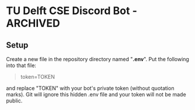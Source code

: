 # TU Delft CSE Discord Bot - ARCHIVED

## Setup

Create a new file in the repository directory named "**.env**".
Put the following into that file:

> token=TOKEN

and replace "TOKEN" with your bot's private token (without quotation marks).
Git will ignore this hidden .env file and your token will not be made public.
